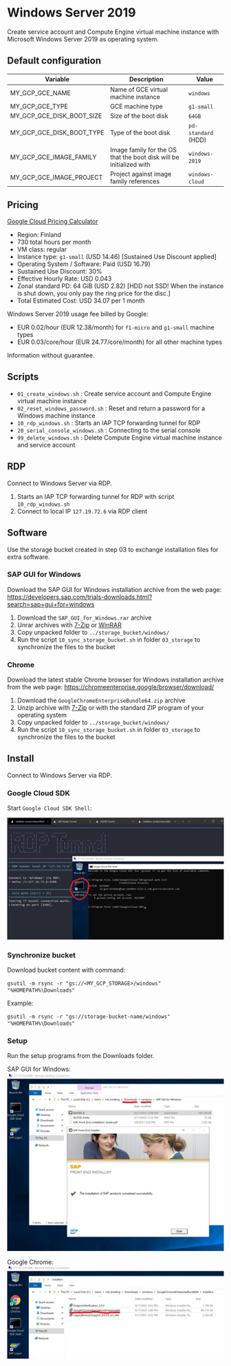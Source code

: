 # Windows Server 2019

Create service account and Compute Engine virtual machine instance with Microsoft Windows Server 2019 as operating system.

## Default configuration

| Variable | Description | Value |
|----------|-------------|-------|
| MY_GCP_GCE_NAME | Name of GCE virtual machine instance | `windows` |
| MY_GCP_GCE_TYPE | GCE machine type | `g1-small` |
| MY_GCP_GCE_DISK_BOOT_SIZE | Size of the boot disk | `64GB` |
| MY_GCP_GCE_DISK_BOOT_TYPE | Type of the boot disk | `pd-standard` (HDD) |
| MY_GCP_GCE_IMAGE_FAMILY | Image family for the OS that the boot disk will be initialized with | `windows-2019` |
| MY_GCP_GCE_IMAGE_PROJECT | Project against image family references | `windows-cloud` |

## Pricing

[Google Cloud Pricing Calculator](https://cloud.google.com/products/calculator/#id=236a2be2-6ecb-46b8-ba2f-194649d516ef)

* Region: Finland
* 730 total hours per month
* VM class: regular
* Instance type: `g1-small` (USD 14.46) [Sustained Use Discount applied]
* Operating System / Software: Paid (USD 16.79)
* Sustained Use Discount: 30%
* Effective Hourly Rate: USD 0.043
* Zonal standard PD: 64 GiB (USD 2.82) [HDD not SSD! When the instance is shut down, you only pay the ring price for the disc.]
* Total Estimated Cost: USD 34.07 per 1 month

Windows Server 2019 usage fee billed by Google:

* EUR 0.02/hour (EUR 12.38/month) for `f1-micro` and `g1-small` machine types
* EUR 0.03/core/hour (EUR 24.77/core/month) for all other machine types

Information without guarantee.

## Scripts

* `01_create_windows.sh`         : Create service account and Compute Engine virtual machine instance
* `02_reset_windows_password.sh` : Reset and return a password for a Windows machine instance
* `10_rdp_windows.sh`            : Starts an IAP TCP forwarding tunnel for RDP
* `20_serial_console_windows.sh` : Connecting to the serial console
* `99_delete_windows.sh`         : Delete Compute Engine virtual machine instance and service account

## RDP

Connect to Windows Server via RDP.

1. Starts an IAP TCP forwarding tunnel for RDP with script `10_rdp_windows.sh`
2. Connect to local IP `127.19.72.6` via RDP client

## Software

Use the storage bucket created in step 03 to exchange installation files for extra software.

### SAP GUI for Windows

Download the SAP GUI for Windows installation archive from the web page: <https://developers.sap.com/trials-downloads.html?search=sap+gui+for+windows>

1. Download the `SAP_GUI_for_Windows.rar` archive
2. Unrar archives with [7-Zip](https://www.7-zip.org/) or [WinRAR](https://www.rarlab.com/)
3. Copy unpacked folder to `../storage_bucket/windows/`
4. Run the script `10_sync_storage_bucket.sh` in folder `03_storage` to synchronize the files to the bucket

### Chrome

Download the latest stable Chrome browser for Windows installation archive from the web page: <https://chromeenterprise.google/browser/download/>

1. Download the `GoogleChromeEnterpriseBundle64.zip` archive
2. Unzip archive with [7-Zip](https://www.7-zip.org/) or with the standard ZIP program of your operating system
3. Copy unpacked folder to `../storage_bucket/windows/`
4. Run the script `10_sync_storage_bucket.sh` in folder `03_storage` to synchronize the files to the bucket

## Install

Connect to Windows Server via RDP.

### Google Cloud SDK

Start `Google Cloud SDK Shell`:

![Screenshot: Google Cloud SDK Shell on Windows](../images/windows_google_cloud_sdk.jpg)

### Synchronize bucket

Download bucket content with command:
```shell
gsutil -m rsync -r "gs://<MY_GCP_STORAGE>/windows" "%HOMEPATH%\Downloads"
```

Example:
```shell
gsutil -m rsync -r "gs://storage-bucket-name/windows" "%HOMEPATH%\Downloads"
```

### Setup

Run the setup programs from the Downloads folder.

SAP GUI for Windows:
![Screenshot: SAP GUI Setup](../images/windows_setup_sapgui.jpg)

Google Chrome:
![Screenshot: Google Chrome Setup](../images/windows_setup_chrome.jpg)

